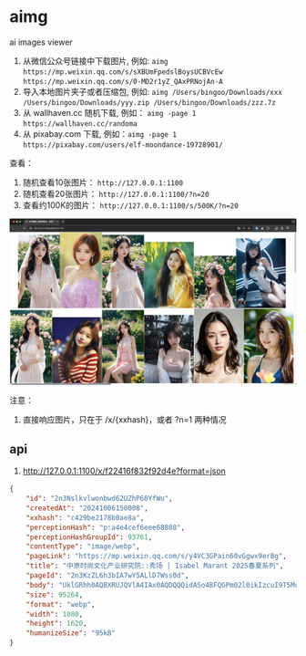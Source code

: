 # aimg

ai images viewer

1. 从微信公众号链接中下载图片, 例如: `aimg https://mp.weixin.qq.com/s/sXBUmFpedslBoysUCBVcEw https://mp.weixin.qq.com/s/0-MD2r1yZ_QAxPRNojAn-A`
2. 导入本地图片夹子或者压缩包, 例如: `aimg /Users/bingoo/Downloads/xxx  /Users/bingoo/Downloads/yyy.zip /Users/bingoo/Downloads/zzz.7z`
3. 从 wallhaven.cc 随机下载, 例如： `aimg -page 1 https://wallhaven.cc/randoma`
4. 从 pixabay.com 下载, 例如：`aimg -page 1 https://pixabay.com/users/elf-moondance-19728901/`

查看：

1. 随机查看10张图片： `http://127.0.0.1:1100`
2. 随机查看20张图片： `http://127.0.0.1:1100/?n=20`
3. 查看约100K的图片： `http://127.0.0.1:1100/s/500K/?n=20`

![](snapshots/2023-12-14-21-30-04.png)


注意：

1. 直接响应图片，只在于 /x/{xxhash}，或者 ?n=1 两种情况


## api

1. http://127.0.0.1:1100/x/f22416f832f92d4e?format=json

```json
{
    "id": "2n3Nslkvlwonbwd62UZhP60YfWu",
    "createdAt": "20241006150008",
    "xxhash": "c429be2178b0ae8a",
    "perceptionHash": "p:a4e4cef6eee68808",
    "perceptionHashGroupId": 93761,
    "contentType": "image/webp",
    "pageLink": "https://mp.weixin.qq.com/s/y4VC3GPain60vGgwx9erBg",
    "title": "中原时尚文化产业研究院::秀场 | Isabel Marant 2025春夏系列",
    "pageId": "2n3KzZL6h3bIA7wY5ALlD7Wss0d",
    "body": "UklGRhh0AQBXRUJQVlA4IAx0AQDQQQidASo4BFQGPm02l0ikIzcuI9T5MuANiWduc85jH4S9jrT4OdPDKrGXyHMSCr9T1a2s3vL0/uJ/uP2r8sP0z/JewL+uHon/5Pgo92/5/sEf2n0M85v+w6T3nJ…126870 more…",
    "size": 95264,
    "format": "webp",
    "width": 1080,
    "height": 1620,
    "humanizeSize": "95kB"
}
```
